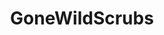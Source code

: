 ---
title: GoneWildScrubs
crosslinks:
- gonewild
- BiggerThanYouThought
- Amaimono
- Hotwife
- PreggoPorn
- livven
- RealGirls
- Hot_Milf
---